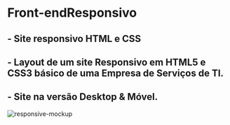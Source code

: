 # Front-endResponsivo
## - Site responsivo HTML e CSS
## - Layout de um site Responsivo em HTML5 e CSS3 básico de uma Empresa de Serviços de TI.

## - Site na versão Desktop & Móvel. 

![responsive-mockup](https://user-images.githubusercontent.com/60757768/83584737-63315200-a51e-11ea-908f-b67b8ccc4e43.jpg)
